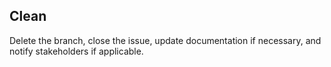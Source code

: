 ## Clean 

Delete the branch, close the issue, update documentation if necessary, and notify stakeholders if applicable.
